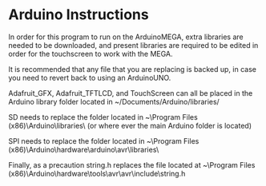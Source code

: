 # Arduino Instructions

In order for this program to run on the ArduinoMEGA, extra libraries are needed to be downloaded, and present libraries are required to be edited in order for the touchscreen to work with the MEGA.

It is recommended that any file that you are replacing is backed up, in case you need to revert back to using an ArduinoUNO.

Adafruit_GFX, Adafruit_TFTLCD, and TouchScreen can all be placed in the Arduino library folder located in ~/Documents/Arduino/libraries/

SD needs to replace the folder located in ~\Program Files (x86)\Arduino\libraries\ (or where ever the main Arduino folder is located)

SPI needs to replace the folder located in ~\Program Files (x86)\Arduino\hardware\arduino\avr\libraries\

Finally, as a precaution string.h replaces the file located at ~\Program Files (x86)\Arduino\hardware\tools\avr\avr\include\string.h

